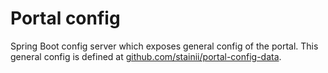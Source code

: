 # Portal config
Spring Boot config server which exposes general config of the portal.
This general config is defined at [github.com/stainii/portal-config-data](https://www.github.com/stainii/portal-config-data).